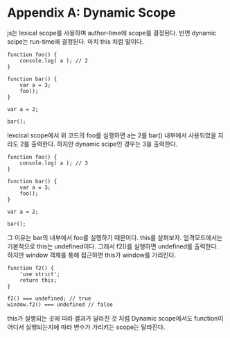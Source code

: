 # Appendix A: Dynamic Scope
js는 lexical scope를 사용하며 author-time에 scope를 결정된다. 반면 dynamic scipe는 run-time에 결정된다.
마치 this 처럼 말이다.

```
function foo() {
    console.log( a ); // 2
}

function bar() {
    var a = 3;
    foo();
}

var a = 2;

bar();
```
lexcical scope에서 위 코드의 foo를 실행하면 a는 2를 bar() 내부에서 사용되었을 지라도 2를 출력한다.
하지만 dynamic scipe인 경우는 3을 출력한다.

```
function foo() {
    console.log( a ); // 3
}

function bar() {
    var a = 3;
    foo();
}

var a = 2;

bar();
```

그 이유는 bar의 내부에서 foo를 실행하기 때문이다. this를 살펴보자. 엄격모드에서는 기본적으로 this는 undefined이다.
그래서 f2()를 실행하면 undefined를 출력한다. 하지만 window 객체를 통해 접근하면 this가 window를 가리킨다.
```
function f2() {
    'use strict';
    return this;
}

f2() === undefined; // true
window.f2() === undefined // false
```
this가 실행되는 곳에 따라 결과가 달라진 것 처럼 Dynamic scope에서도 function이 어디서 실행되는지에 따라 변수가 가리키는 scope는 달라진다.

